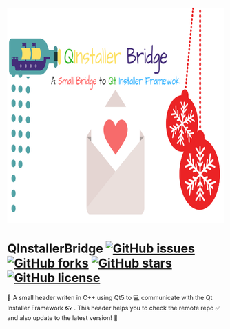 <p align="center">
  <img src=".img/poster.png" height="500px" width=auto alt="QInstallerBridge Poster">  <br>
</p>

# QInstallerBridge [![GitHub issues](https://img.shields.io/github/issues/antony-jr/QInstallerBridge.svg?style=flat-square)](https://github.com/antony-jr/QInstallerBridge/issues) [![GitHub forks](https://img.shields.io/github/forks/antony-jr/QInstallerBridge.svg?style=flat-square)](https://github.com/antony-jr/QInstallerBridge/network) [![GitHub stars](https://img.shields.io/github/stars/antony-jr/QInstallerBridge.svg?style=flat-square)](https://github.com/antony-jr/QInstallerBridge/stargazers) [![GitHub license](https://img.shields.io/github/license/antony-jr/QInstallerBridge.svg?style=flat-square)](https://github.com/antony-jr/QInstallerBridge/blob/master/LICENSE)


:roller_coaster: A small header writen in C++ using Qt5 to :computer: communicate with the Qt Installer Framework :eyeglasses: . This header helps you to check the remote repo :white_check_mark: and also update to the latest version! :dog: 
